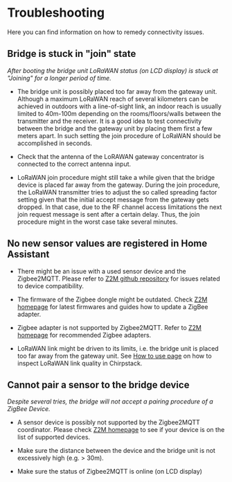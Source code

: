# Troubleshooting

Here you can find information on how to remedy connectivity issues.

## Bridge is stuck in "join" state

<em> After booting the bridge unit LoRaWAN status (on LCD display) is stuck at "Joining" for a longer
period of time.</em>

- The bridge unit is possibly placed too far away from the gateway unit. Although a maximum LoRaWAN reach
of several kilometers can be achieved in outdoors with a line-of-sight link, an indoor reach is usually 
limited to 40m-100m depending on the rooms/floors/walls between the transmitter and the receiver. It is a
good idea to test connectivity between the bridge and the gateway unit by placing them first a few meters apart.
In such setting the join procedure of LoRaWAN should be accomplished in seconds.

- Check that the antenna of the LoRAWAN gateway concentrator is connected to the correct antenna input.

- LoRaWAN join procedure might still take a while given that the bridge device is placed far away from the gateway.
During the join procedure, the LoRaWAN transmitter tries to adjust the so called spreading factor setting given that
the initial accept message from the gateway gets dropped. In that case, due to the RF channel access limitations the
next join request message is sent after a certain delay. Thus, the join procedure might in the worst case take several minutes.

## No new sensor values are registered in Home Assistant

- There might be an issue with a used sensor device and the Zigbee2MQTT. Please refer to [Z2M github repository](https://github.com/Koenkk/zigbee2mqtt) for
issues related to device compatibility.

- The firmware of the Zigbee dongle might be outdated. Check [Z2M homepage](https://www.zigbee2mqtt.io/guide/adapters/#recommended) for latest firmwares
and guides how to update a ZigBee adapter.

- Zigbee adapter is not supported by Zigbee2MQTT. Refer to [Z2M homepage](https://www.zigbee2mqtt.io/guide/adapters/#recommended) for recommended Zigbee
adapters.

- LoRaWAN link might be driven to its limits, i.e. the bridge unit is placed too far away from the gateway unit. See [How to use page](How-to-use.md) on 
how to inspect LoRaWAN link quality in Chirpstack.

## Cannot pair a sensor to the bridge device

<em> Despite several tries, the bridge will not accept a pairing procedure of a ZigBee Device.</em>

- A sensor device is possibly not supported by the Zigbee2MQTT coordinator. Please check [Z2M homepage](https://www.zigbee2mqtt.io/supported-devices/) to
see if your device is on the list of supported devices.

- Make sure the distance between the device and the bridge unit is not excessively high (e.g. > 30m).

- Make sure the status of Zigbee2MQTT is online (on LCD display)